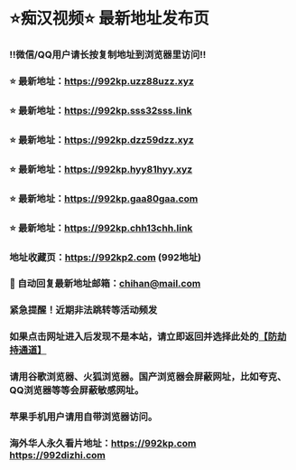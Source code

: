 # ⭐️痴汉视频⭐️ 最新地址发布页

### ‼️微信/QQ用户请长按复制地址到浏览器里访问‼️

### ⭐️ 最新地址：https://992kp.uzz88uzz.xyz

### ⭐️ 最新地址：https://992kp.sss32sss.link

### ⭐️ 最新地址：https://992kp.dzz59dzz.xyz

### ⭐️ 最新地址：https://992kp.hyy81hyy.xyz

### ⭐️ 最新地址：https://992kp.gaa80gaa.com

### ⭐️ 最新地址：https://992kp.chh13chh.link



### 地址收藏页：https://992kp2.com (992地址)
### 📧 自动回复最新地址邮箱：chihan@mail.com
### 紧急提醒！近期非法跳转等活动频发
### 如果点击网址进入后发现不是本站，请立即返回并选择此处的[【防劫持通道】](https://23.224.130.222:7583)
### 请用谷歌浏览器、火狐浏览器。国产浏览器会屏蔽网址，比如夸克、QQ浏览器等等会屏蔽敏感网址。
### 苹果手机用户请用自带浏览器访问。
### 海外华人永久看片地址：https://992kp.com  https://992dizhi.com
